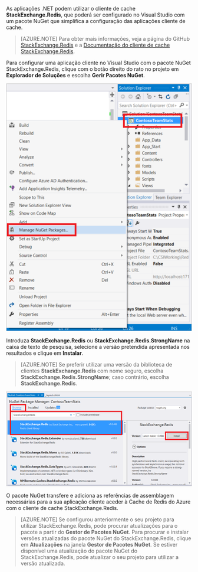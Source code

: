 As aplicações .NET podem utilizar o cliente de cache **StackExchange.Redis**, que poderá ser configurado no Visual Studio com um pacote NuGet que simplifica a configuração das aplicações cliente de cache. 

>[AZURE.NOTE] Para obter mais informações, veja a página do GitHub [StackExchange.Redis](http://github.com/StackExchange/StackExchange.Redis) e a [Documentação do cliente de cache StackExchange.Redis](http://github.com/StackExchange/StackExchange.Redis#documentation).

Para configurar uma aplicação cliente no Visual Studio com o pacote NuGet StackExchange.Redis, clique com o botão direito do rato no projeto em **Explorador de Soluções** e escolha **Gerir Pacotes NuGet**. 

![Gerir pacotes NuGet](media/redis-cache-configure-stackexchange-redis-nuget/redis-cache-manage-nuget-menu.png)

Introduza **StackExchange.Redis** ou **StackExchange.Redis.StrongName** na caixa de texto de pesquisa, selecione a versão pretendida apresentada nos resultados e clique em **Instalar**.

>[AZURE.NOTE] Se preferir utilizar uma versão da biblioteca de clientes **StackExchange.Redis** com nome seguro, escolha **StackExchange.Redis.StrongName**; caso contrário, escolha **StackExchange.Redis**.

![Pacote NuGet StackExchange.Redis](media/redis-cache-configure-stackexchange-redis-nuget/redis-cache-stackexchange-redis.png)

O pacote NuGet transfere e adiciona as referências de assemblagem necessárias para a sua aplicação cliente aceder à Cache de Redis do Azure com o cliente de cache StackExchange.Redis.

>[AZURE.NOTE] Se configurou anteriormente o seu projeto para utilizar StackExchange.Redis, pode procurar atualizações para o pacote a partir do **Gestor de Pacotes NuGet**. Para procurar e instalar versões atualizadas do pacote NuGet do StackExchange.Redis, clique em **Atualizações** na janela **Gestor de Pacotes NuGet**. Se estiver disponível uma atualização do pacote NuGet do StackExchange.Redis, pode atualizar o seu projeto para utilizar a versão atualizada.



<!--HONumber=Sep16_HO3-->


